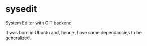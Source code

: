 # sysedit
System Editor with GIT backend

It was born in Ubuntu and, hence, have some dependancies to be generalized.
